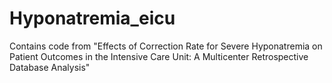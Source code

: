 # Hyponatremia_eicu
Contains code from "Effects of Correction Rate for Severe Hyponatremia on Patient Outcomes in the Intensive Care Unit: A Multicenter Retrospective Database Analysis"
